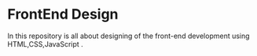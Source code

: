 # FrontEnd Design 
In this repository is all about designing of  the front-end development using HTML,CSS,JavaScript .
